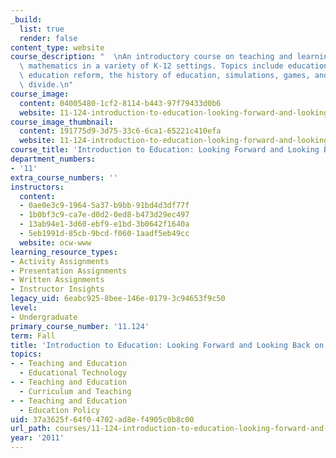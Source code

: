 ```yaml
---
_build:
  list: true
  render: false
content_type: website
course_description: "  \nAn introductory course on teaching and learning science and\
  \ mathematics in a variety of K-12 settings. Topics include education and media,\
  \ education reform, the history of education, simulations, games, and the digital\
  \ divide.\n"
course_image:
  content: 04005480-1cf2-8114-b443-97f79433d0b6
  website: 11-124-introduction-to-education-looking-forward-and-looking-back-on-education-fall-2011
course_image_thumbnail:
  content: 191775d9-3d75-33c6-6ca1-65221c410efa
  website: 11-124-introduction-to-education-looking-forward-and-looking-back-on-education-fall-2011
course_title: 'Introduction to Education: Looking Forward and Looking Back on Education'
department_numbers:
- '11'
extra_course_numbers: ''
instructors:
  content:
  - 0ae0e3c9-1964-5a37-b9bb-91bd4d3df77f
  - 1b0bf3c9-ca7e-d0d2-0ed8-b473d29ec497
  - 13ab94e1-3d60-ebf9-e1bd-3b0642f1640a
  - 5eb1991d-85cb-9bcd-f060-1aadf5eb49cc
  website: ocw-www
learning_resource_types:
- Activity Assignments
- Presentation Assignments
- Written Assignments
- Instructor Insights
legacy_uid: 6eabc925-8bee-146e-0179-3c94653f9c50
level:
- Undergraduate
primary_course_number: '11.124'
term: Fall
title: 'Introduction to Education: Looking Forward and Looking Back on Education'
topics:
- - Teaching and Education
  - Educational Technology
- - Teaching and Education
  - Curriculum and Teaching
- - Teaching and Education
  - Education Policy
uid: 37a3625f-64f0-4702-ad8e-f4905c0b8c00
url_path: courses/11-124-introduction-to-education-looking-forward-and-looking-back-on-education-fall-2011
year: '2011'
---
```

